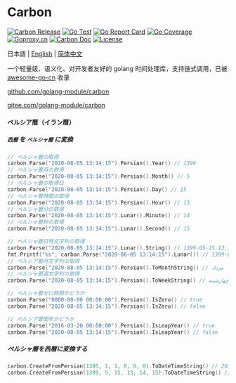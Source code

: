 # Carbon

[![Carbon Release](https://img.shields.io/github/release/golang-module/carbon.svg)](https://github.com/golang-module/carbon/releases)
[![Go Test](https://github.com/golang-module/carbon/actions/workflows/test.yml/badge.svg)](https://github.com/golang-module/carbon/actions)
[![Go Report Card](https://goreportcard.com/badge/github.com/golang-module/carbon/v2)](https://goreportcard.com/report/github.com/golang-module/carbon/v2)
[![Go Coverage](https://codecov.io/gh/golang-module/carbon/branch/master/graph/badge.svg)](https://codecov.io/gh/golang-module/carbon)
[![Goproxy.cn](https://goproxy.cn/stats/github.com/golang-module/carbon/badges/download-count.svg)](https://goproxy.cn)
[![Carbon Doc](https://img.shields.io/badge/go.dev-reference-brightgreen?logo=go&logoColor=white&style=flat)](https://pkg.go.dev/github.com/golang-module/carbon/v2)
[![License](https://img.shields.io/github/license/golang-module/carbon)](https://github.com/golang-module/carbon/blob/master/LICENSE)

日本語 | [English](README.md) | [简体中文](README.cn.md)

一个轻量级、语义化、对开发者友好的 golang 时间处理库，支持链式调用，已被 [awesome-go-cn](https://github.com/yinggaozhen/awesome-go-cn#日期和时间 "awesome-go-cn") 收录

[github.com/golang-module/carbon](https://github.com/golang-module/carbon "github.com/golang-module/carbon")

[gitee.com/golang-module/carbon](https://gitee.com/golang-module/carbon "gitee.com/golang-module/carbon")

#### ペルシア暦（イラン暦）

##### `西暦` を `ペルシャ暦` に変換

```go
// ペルシャ暦の取得
carbon.Parse("2020-08-05 13:14:15").Persian().Year() // 1399
// ペルシャ暦月の取得
carbon.Parse("2020-08-05 13:14:15").Persian().Month() // 5
// ペルシャ暦の取得日
carbon.Parse("2020-08-05 13:14:15").Persian().Day() // 15
// ペルシャ暦時間の取得
carbon.Parse("2020-08-05 13:14:15").Persian().Hour() // 13
// ペルシャ暦分の取得
carbon.Parse("2020-08-05 13:14:15").Lunar().Minute() // 14
// ペルシャ暦秒の取得
carbon.Parse("2020-08-05 13:14:15").Lunar().Second() // 15

// ペルシャ暦日時文字列の取得
carbon.Parse("2020-08-05 13:14:15").Lunar().String() // 1399-05-15 13:14:15
fmt.Printf("%s", carbon.Parse("2020-08-05 13:14:15").Lunar()) // 1399-05-15 13:14:15
// ペルシア暦月文字列の取得
carbon.Parse("2020-08-05 13:14:15").Persian().ToMonthString() // مرداد
// ペルシャ暦週文字列の取得
carbon.Parse("2020-08-05 13:14:15").Persian().ToWeekString() // چهارشنبه

// ペルシャ暦ゼロ時間かどうか
carbon.Parse("0000-00-00 00:00:00").Persian().IsZero() // true
carbon.Parse("2020-08-05 13:14:15").Persian().IsZero() // false

// ペルシア暦閏年かどうか
carbon.Parse("2016-03-20 00:00:00").Persian().IsLeapYear() // true
carbon.Parse("2020-08-05 13:14:15").Persian().IsLeapYear() // false
```

##### ペルシャ暦を西暦に変換する

```go
carbon.CreateFromPersian(1395, 1, 1, 0, 0, 0).ToDateTimeString() // 2016-03-20 00:00:00
carbon.CreateFromPersian(1399, 5, 15, 13, 14, 15).ToDateTimeString() // 2020-08-05 13:14:15
```